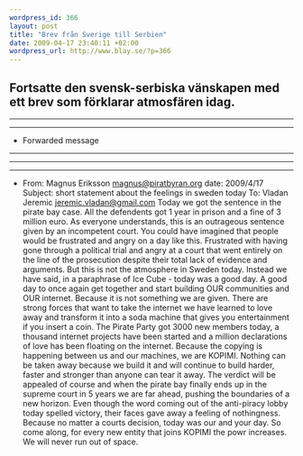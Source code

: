 ```yaml
--- 
wordpress_id: 366 
layout: post
title: "Brev från Sverige till Serbien" 
date: 2009-04-17 23:40:11 +02:00 
wordpress_url: http://www.blay.se/?p=366 
---
```


Fortsatte den svensk-serbiska vänskapen med ett brev som förklarar atmosfären idag. 
---


---


---

- Forwarded message 
---


---


---

- From: Magnus Eriksson <magnus@piratbyran.org> 
date: 2009/4/17 Subject: short statement about the feelings in sweden today To: Vladan Jeremic <jeremic.vladan@gmail.com> Today we got the sentence in the pirate bay case. All the defendents got 1 year in prison and a fine of 3 million euro. As everyone understands, this is an outrageous sentence given by an incompetent court. You could have imagined that people would be frustrated and angry on a day like this. Frustrated with having gone through a political trial and angry at a court that went entirely on the line of the prosecution despite their total lack of evidence and arguments. But this is not the atmosphere in Sweden today. Instead we have said, in a paraphrase of Ice Cube - today was a good day. A good day to once again get together and start building OUR communities and OUR internet. Because it is not something we are given. There are strong forces that want to take the internet we have learned to love away and transform it into a soda machine that gives you entertainment if you insert a coin. The Pirate Party got 3000 new members today, a thousand internet projects have been started and a million declarations of love has been floating on the internet. Because the copying is happening between us and our machines, we are KOPIMI. Nothing can be taken away because we build it and will continue to build harder, faster and stronger than anyone can tear it away. The verdict will be appealed of course and when the pirate bay finally ends up in the supreme court in 5 years we are far ahead, pushing the boundaries of a new horizon. Even though the word coming out of the anti-piracy lobby today spelled victory, their faces gave away a feeling of nothingness. Because no matter a courts decision, today was our and your day. So come along, for every new entity that joins KOPIMI the powr increases. We will never run out of space. 